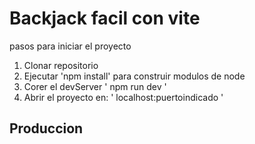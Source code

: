 # Backjack facil con vite

pasos para iniciar el proyecto
1. Clonar repositorio
2. Ejecutar 'npm install' para construir modulos de node
3. Corer el devServer ' npm run dev '
4. Abrir el proyecto en: ' localhost:puertoindicado '

## Produccion